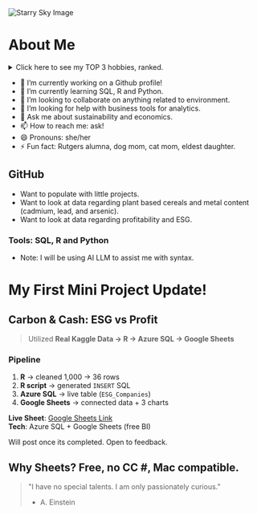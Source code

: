 <picture>
 <source media="(prefers-color-scheme: dark)" srcset="https://www.sciencemusings.com/wp-content/uploads/2019/11/paige-weber-KRNk8oosHTg-unsplash.jpg">
 <source media="(prefers-color-scheme: light)" srcset="https://www.sciencemusings.com/wp-content/uploads/2019/11/paige-weber-KRNk8oosHTg-unsplash.jpg">
 <img alt="Starry Sky Image" src="https://www.sciencemusings.com/wp-content/uploads/2019/11/paige-weber-KRNk8oosHTg-unsplash.jpg">
</picture>

# About Me

<details>
  <summary> Click here to see my TOP 3 hobbies, ranked. </summary>

| Rank | Hobbies |
|-----:|---------------|
|     1|    Video Games           |
|     2|     Painting          |
|     3|      Reading         |
</details>


<!--**fcv10/fcv10** is a ✨ _special_ ✨ repository because its `README.md` (this file) appears on your GitHub profile.

Here are some ideas to get you started: -->


- 🔭 I’m currently working on a Github profile!
- 🌱 I’m currently learning SQL, R and Python.
- 👯 I’m looking to collaborate on anything related to environment.
- 🤔 I’m looking for help with business tools for analytics.
- 💬 Ask me about sustainability and economics.
- 📫 How to reach me: ask!
- 😄 Pronouns: she/her
- ⚡ Fun fact: Rutgers alumna, dog mom, cat mom, eldest daughter.

## GitHub
- Want to populate with little projects.
- Want to look at data regarding plant based cereals and metal content (cadmium, lead, and arsenic).
- Want to look at data regarding profitability and ESG.
### Tools: SQL, R and Python
- Note: I will be using AI LLM to assist me with syntax.

# My First Mini Project Update!
## Carbon & Cash: ESG vs Profit

> Utilized **Real Kaggle Data → R → Azure SQL → Google Sheets**

### Pipeline
1. **R** → cleaned 1,000 → 36 rows  
2. **R script** → generated `INSERT` SQL  
3. **Azure SQL** → live table (`ESG_Companies`)  
4. **Google Sheets** → connected data + 3 charts  

**Live Sheet**: [Google Sheets Link](pending)  
**Tech**: Azure SQL + Google Sheets (free BI)  

<!--![Revenue by Industry](dashboard/google-esg-revenue.png)
![ESG vs Profit](dashboard/google-esg-scatter.png)-->
Will post once its completed. Open to feedback.


**Why Sheets?** Free, no CC #, Mac compatible.
---
> "I have no special talents. I am only passionately curious."
> - A. Einstein
<!--This is HTML syntax that keeps lines hidden -->
